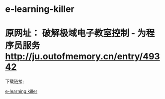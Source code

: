 # e-learning-killer

原网址：
破解极域电子教室控制 - 为程序员服务
http://ju.outofmemory.cn/entry/49342
======================================================
下载链接;

[e-learning killer](https://github.com/rutygrsui/e-learning-killer/raw/master/KillControl%20V1.01.exe)




